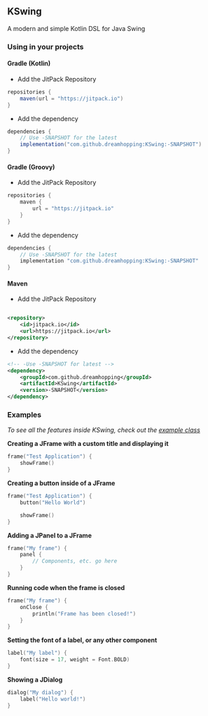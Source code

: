 ## KSwing

A modern and simple Kotlin DSL for Java Swing

### Using in your projects

#### Gradle (Kotlin)

- Add the JitPack Repository

```groovy
repositories {
    maven(url = "https://jitpack.io")
}
```

- Add the dependency

```groovy
dependencies {
    // Use -SNAPSHOT for the latest
    implementation("com.github.dreamhopping:KSwing:-SNAPSHOT")
}
```

#### Gradle (Groovy)

- Add the JitPack Repository

```groovy
repositories {
    maven {
        url = "https://jitpack.io"
    }
}
```

- Add the dependency

```groovy
dependencies {
    // Use -SNAPSHOT for the latest
    implementation "com.github.dreamhopping:KSwing:-SNAPSHOT"
}
```

#### Maven

- Add the JitPack Repository

```xml

<repository>
    <id>jitpack.io</id>
    <url>https://jitpack.io</url>
</repository>
```

- Add the dependency

```xml
<!-- -Use -SNAPSHOT for latest -->
<dependency>
    <groupId>com.github.dreamhopping</groupId>
    <artifactId>KSwing</artifactId>
    <version>-SNAPSHOT</version>
</dependency>
```

### Examples

*To see all the features inside KSwing, check out
the [example class](https://github.com/dreamhopping/KSwing/blob/master/src/test/kotlin/dev/dreamhopping/kswing/KSwingExample.kt)*

**Creating a JFrame with a custom title and displaying it**

```kotlin
frame("Test Application") {
    showFrame()
}
```

**Creating a button inside of a JFrame**

```kotlin
frame("Test Application") {
    button("Hello World")

    showFrame()
}
```

**Adding a JPanel to a JFrame**

```kotlin
frame("My frame") {
    panel {
        // Components, etc. go here
    }
}
```

**Running code when the frame is closed**

```kotlin
frame("My frame") {
    onClose {
        println("Frame has been closed!")
    }
}
```

**Setting the font of a label, or any other component**

```kotlin
label("My label") {
    font(size = 17, weight = Font.BOLD)
}
```

**Showing a JDialog**

```kotlin
dialog("My dialog") {
    label("Hello world!")
} 
```
